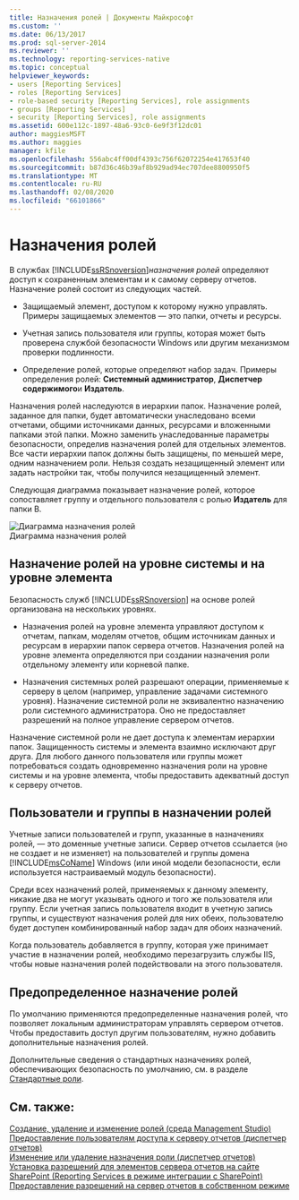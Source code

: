 ```yaml
---
title: Назначения ролей | Документы Майкрософт
ms.custom: ''
ms.date: 06/13/2017
ms.prod: sql-server-2014
ms.reviewer: ''
ms.technology: reporting-services-native
ms.topic: conceptual
helpviewer_keywords:
- users [Reporting Services]
- roles [Reporting Services]
- role-based security [Reporting Services], role assignments
- groups [Reporting Services]
- security [Reporting Services], role assignments
ms.assetid: 600e112c-1897-48a6-93c0-6e9f3f12dc01
author: maggiesMSFT
ms.author: maggies
manager: kfile
ms.openlocfilehash: 556abc4ff00df4393c756f62072254e417653f40
ms.sourcegitcommit: b87d36c46b39af8b929ad94ec707dee8800950f5
ms.translationtype: MT
ms.contentlocale: ru-RU
ms.lasthandoff: 02/08/2020
ms.locfileid: "66101866"
---
```

# <a name="role-assignments"></a>Назначения ролей
  В службах [!INCLUDE[ssRSnoversion](../../../includes/ssrsnoversion-md.md)]*назначения ролей* определяют доступ к сохраненным элементам и к самому серверу отчетов. Назначение ролей состоит из следующих частей.  
  
-   Защищаемый элемент, доступом к которому нужно управлять. Примеры защищаемых элементов — это папки, отчеты и ресурсы.  
  
-   Учетная запись пользователя или группы, которая может быть проверена службой безопасности Windows или другим механизмом проверки подлинности.  
  
-   Определение ролей, которые определяют набор задач. Примеры определения ролей: **Системный администратор**, **Диспетчер содержимого**и **Издатель**.  
  
 Назначения ролей наследуются в иерархии папок. Назначение ролей, заданное для папки, будет автоматически унаследовано всеми отчетами, общими источниками данных, ресурсами и вложенными папками этой папки. Можно заменить унаследованные параметры безопасности, определив назначения ролей для отдельных элементов. Все части иерархии папок должны быть защищены, по меньшей мере, одним назначением роли. Нельзя создать незащищенный элемент или задать настройки так, чтобы получился незащищенный элемент.  
  
 Следующая диаграмма показывает назначение ролей, которое сопоставляет группу и отдельного пользователя с ролью **Издатель** для папки В.  
  
 ![Диаграмма назначения ролей](../media/report-securityarch.gif "Диаграмма назначения ролей")  
Диаграмма назначения ролей  
  
## <a name="system-level-and-item-level-role-assignments"></a>Назначение ролей на уровне системы и на уровне элемента  
 Безопасность служб [!INCLUDE[ssRSnoversion](../../../includes/ssrsnoversion-md.md)] на основе ролей организована на нескольких уровнях.  
  
-   Назначения ролей на уровне элемента управляют доступом к отчетам, папкам, моделям отчетов, общим источникам данных и ресурсам в иерархии папок сервера отчетов. Назначения ролей на уровне элемента определяются при создании назначения роли отдельному элементу или корневой папке.  
  
-   Назначения системных ролей разрешают операции, применяемые к серверу в целом (например, управление задачами системного уровня). Назначение системной роли не эквивалентно назначению роли системного администратора. Оно не предоставляет разрешений на полное управление сервером отчетов.  
  
 Назначение системной роли не дает доступа к элементам иерархии папок. Защищенность системы и элемента взаимно исключают друг друга. Для любого данного пользователя или группы может потребоваться создать одновременно назначения роли на уровне системы и на уровне элемента, чтобы предоставить адекватный доступ к серверу отчетов.  
  
## <a name="users-and-groups-in-role-assignments"></a>Пользователи и группы в назначении ролей  
 Учетные записи пользователей и групп, указанные в назначениях ролей, — это доменные учетные записи. Сервер отчетов ссылается (но не создает и не изменяет) на пользователей и группы домена [!INCLUDE[msCoName](../../includes/msconame-md.md)] Windows (или иной модели безопасности, если используется настраиваемый модуль безопасности).  
  
 Среди всех назначений ролей, применяемых к данному элементу, никакие два не могут указывать одного и того же пользователя или группу. Если учетная запись пользователя входит в учетную запись группы, и существуют назначения ролей для них обеих, пользователю будет доступен комбинированный набор задач для обоих назначений.  
  
 Когда пользователь добавляется в группу, которая уже принимает участие в назначении ролей, необходимо перезагрузить службы IIS, чтобы новые назначения ролей подействовали на этого пользователя.  
  
## <a name="predefined-role-assignments"></a>Предопределенное назначение ролей  
 По умолчанию применяются предопределенные назначения ролей, что позволяет локальным администраторам управлять сервером отчетов. Чтобы предоставить доступ другим пользователям, нужно добавить дополнительные назначения ролей.  
  
 Дополнительные сведения о стандартных назначениях ролей, обеспечивающих безопасность по умолчанию, см. в разделе [Стандартные роли](role-definitions-predefined-roles.md).  
  
## <a name="see-also"></a>См. также:  
 [Создание, удаление и изменение ролей (среда Management Studio)](role-definitions-create-delete-or-modify.md)   
 [Предоставление пользователям доступа к серверу отчетов (диспетчер отчетов)](grant-user-access-to-a-report-server.md)   
 [Изменение или удаление назначения роли &#40;диспетчер отчетов&#41;](role-assignments-modify-or-delete.md)   
 [Установка разрешений для элементов сервера отчетов на сайте SharePoint &#40;Reporting Services в режиме интеграции с SharePoint&#41;](set-permissions-for-report-server-items-on-a-sharepoint-site.md)   
 [Предоставление разрешений на сервер отчетов в собственном режиме](granting-permissions-on-a-native-mode-report-server.md)  
  
  
